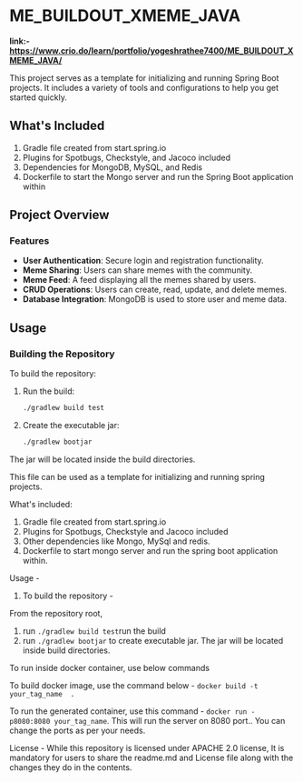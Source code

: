 # ME_BUILDOUT_XMEME_JAVA
**link:- https://www.crio.do/learn/portfolio/yogeshrathee7400/ME_BUILDOUT_XMEME_JAVA/**

This project serves as a template for initializing and running Spring Boot projects. It includes a variety of tools and configurations to help you get started quickly.

## What's Included
1. Gradle file created from start.spring.io
2. Plugins for Spotbugs, Checkstyle, and Jacoco included
3. Dependencies for MongoDB, MySQL, and Redis
4. Dockerfile to start the Mongo server and run the Spring Boot application within

## Project Overview

### Features
- **User Authentication**: Secure login and registration functionality.
- **Meme Sharing**: Users can share memes with the community.
- **Meme Feed**: A feed displaying all the memes shared by users.
- **CRUD Operations**: Users can create, read, update, and delete memes.
- **Database Integration**: MongoDB is used to store user and meme data.

## Usage

### Building the Repository
To build the repository:

1. Run the build:
    ```sh
    ./gradlew build test
    ```
2. Create the executable jar:
    ```sh
    ./gradlew bootjar
    ```

The jar will be located inside the build directories.

This file can be used as a template for initializing and running spring projects.

What's included: 
1. Gradle file created from start.spring.io
2. Plugins for Spotbugs, Checkstyle and Jacoco included
3. Other dependencies like Mongo, MySql and redis.
4. Dockerfile to start mongo server and run the spring boot application within.

Usage - 

1. To build the repository - 

From the repository root, 

1. run `./gradlew build test`run the build
2. run `./gradlew bootjar` to create executable jar. The jar will be located inside build directories.

To run inside docker container, use below commands

To build docker image, use the command below - `docker build -t your_tag_name  .`

To run the generated container, use this command - `docker run -p8080:8080 your_tag_name`. This will run the server on 8080 port.. You can change the ports as per your needs. 


License - 
While this repository is licensed under APACHE 2.0 license, It is mandatory for users to share the readme.md and License file along with the changes they do in the contents.
